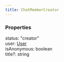 ```yaml
---
title: ChatMemberCreator
---
```


### Properties

<div class="flex flex-col gap-3"><div><div class="flex gap-2"><div class="font-mono p" id="p_status" data-anchor><span class="font-bold">status</span><span class="opacity-50">:</span> <span>&quot;creator&quot;</span></div></div></div><div><div class="flex gap-2"><div class="font-mono p" id="p_user" data-anchor><span class="font-bold">user</span><span class="opacity-50">:</span> <a href="/types/user"  >User</a></div></div></div><div><div class="flex gap-2"><div class="font-mono p" id="p_isAnonymous" data-anchor><span class="font-bold">isAnonymous</span><span class="opacity-50">:</span> <span>boolean</span></div></div></div><div><div class="flex gap-2"><div class="font-mono p" id="p_title" data-anchor><span class="font-bold">title</span><span class="opacity-50"><span title="Optional" class="cursor-help">?</span>:</span> <span>string</span></div></div></div></div>

